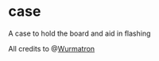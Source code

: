 # case

A case to hold the board and aid in flashing

All credits to @[Wurmatron](https://github.com/Wurmatron)  
